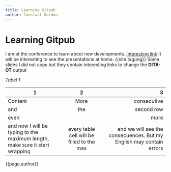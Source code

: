 ```yaml
---
title: Learning Gitpub
author: Constant Gordon
---
```


# Learning Gitpub
I am at the conference to learn about new developments.
[Interesting link](http://www.constantstechdocsupport.nl)
It will be interesting to see the presentations at home. {{site.tagung}} Some slides I did not copy but they contain interesting links to change the **DITA-OT** output

_Tabel 1_

|1|2|3|
|-|:-:|-:|
|Content|More|consecutive|
|and|the|second row|
|even||more|
|and now I will be typing to the maximum length, make sure it start wrapping|every table cell will be filled to the max|and we will see the consecuences. But my English may contain errors|

{{page.author}}

